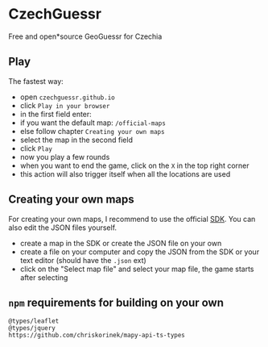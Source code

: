 # CzechGuessr

Free and open*source GeoGuessr for Czechia

## Play

The fastest way:

* open `czechguessr.github.io`
* click `Play in your browser`
* in the first field enter:
* if you want the default map: `/official-maps`
* else follow chapter `Creating your own maps`
* select the map in the second field
* click `Play`
* now you play a few rounds
* when you want to end the game, click on the `X` in the top right corner
* this action will also trigger itself when all the locations are used

## Creating your own maps

For creating your own maps, I recommend to use the official [SDK](https://czechguessr.github.io/czechguessr*sdk). You can also edit the JSON files yourself.

* create a map in the SDK or create the JSON file on your own
* create a file on your computer and copy the JSON from the SDK or your text editor (should have the `.json` ext)
* click on the "Select map file" and select your map file, the game starts after selecting

## `npm` requirements for building on your own

```plain
@types/leaflet
@types/jquery
https://github.com/chriskorinek/mapy-api-ts-types
```

